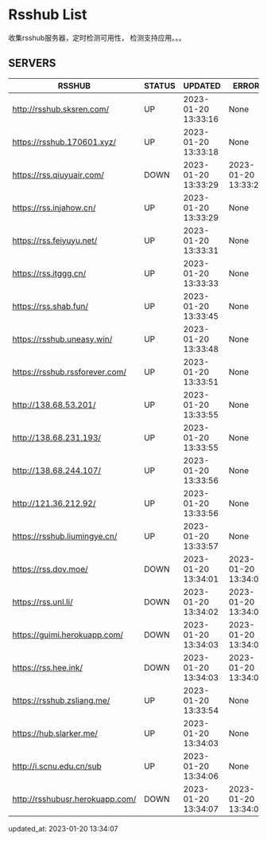 # Rsshub List

收集rsshub服务器，定时检测可用性， 检测支持应用。。。


## SERVERS

|  RSSHUB   | STATUS  | UPDATED  | ERROR  | TWITTER |  
|  ----  | ----  | ----  | ----  | ---- |  
| http://rsshub.sksren.com/ | UP | 2023-01-20 13:33:16 | None |OK|  
| https://rsshub.170601.xyz/ | UP | 2023-01-20 13:33:18 | None |OK|  
| https://rss.qiuyuair.com/ | DOWN | 2023-01-20 13:33:29 | 2023-01-20 13:33:29 |  
| https://rss.injahow.cn/ | UP | 2023-01-20 13:33:29 | None ||  
| https://rss.feiyuyu.net/ | UP | 2023-01-20 13:33:31 | None |OK|  
| https://rss.itggg.cn/ | UP | 2023-01-20 13:33:33 | None ||  
| https://rss.shab.fun/ | UP | 2023-01-20 13:33:45 | None |OK|  
| https://rsshub.uneasy.win/ | UP | 2023-01-20 13:33:48 | None |OK|  
| https://rsshub.rssforever.com/ | UP | 2023-01-20 13:33:51 | None |OK|  
| http://138.68.53.201/ | UP | 2023-01-20 13:33:55 | None ||  
| http://138.68.231.193/ | UP | 2023-01-20 13:33:55 | None ||  
| http://138.68.244.107/ | UP | 2023-01-20 13:33:56 | None ||  
| http://121.36.212.92/ | UP | 2023-01-20 13:33:56 | None ||  
| https://rsshub.liumingye.cn/ | UP | 2023-01-20 13:33:57 | None |OK|  
| https://rss.dov.moe/ | DOWN | 2023-01-20 13:34:01 | 2023-01-20 13:34:01 |  
| https://rss.unl.li/ | DOWN | 2023-01-20 13:34:02 | 2023-01-20 13:34:02 |  
| https://guimi.herokuapp.com/ | DOWN | 2023-01-20 13:34:03 | 2023-01-20 13:34:03 |  
| https://rss.hee.ink/ | DOWN | 2023-01-20 13:34:03 | 2023-01-20 13:34:03 |  
| https://rsshub.zsliang.me/ | UP | 2023-01-20 13:33:54 | None |OK|  
| https://hub.slarker.me/ | UP | 2023-01-20 13:34:03 | None |OK|  
| http://i.scnu.edu.cn/sub | UP | 2023-01-20 13:34:06 | None ||  
| http://rsshubusr.herokuapp.com/ | DOWN | 2023-01-20 13:34:07 | 2023-01-20 13:34:07 |  
  

updated_at: 2023-01-20 13:34:07  
